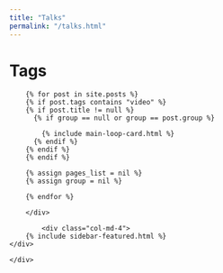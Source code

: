```yaml
---
title: "Talks"
permalink: "/talks.html"
---
```



<div class="container">
    <div class="row justify-content-center">
        <div class="col-md-8">
        <h1 class="font-weight-bold title h6 text-uppercase mb-4">Tags</h1>
            
        {% for post in site.posts %} 
        {% if post.tags contains "video" %}
        {% if post.title != null %}
          {% if group == null or group == post.group %}
         
            {% include main-loop-card.html %}
          {% endif %}
        {% endif %}
        {% endif %}

        {% assign pages_list = nil %}
        {% assign group = nil %}

        {% endfor %}

        </div>
        
            <div class="col-md-4">
        {% include sidebar-featured.html %}    
    </div>
        
    </div>
</div>